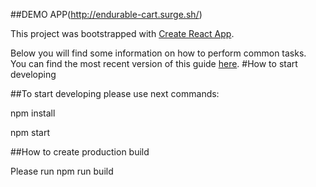 ##DEMO APP(http://endurable-cart.surge.sh/)

This project was bootstrapped with [Create React App](https://github.com/facebookincubator/create-react-app).

Below you will find some information on how to perform common tasks.<br>
You can find the most recent version of this guide [here](https://github.com/facebookincubator/create-react-app/blob/master/packages/react-scripts/template/README.md).
#How to start developing

##To start developing please use next commands:

npm install

npm start

##How to create production build

Please run npm run build
